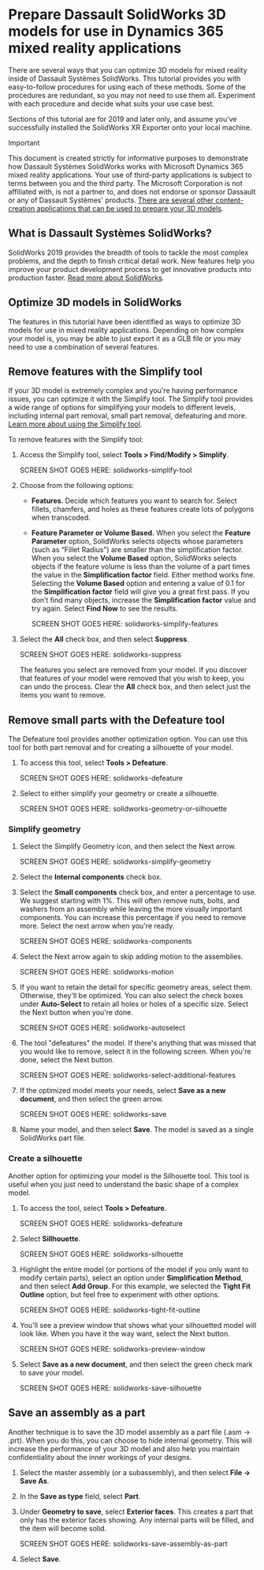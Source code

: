 

# Prepare Dassault SolidWorks 3D models for use in Dynamics 365 mixed reality applications

There are several ways that you can optimize 3D models for mixed reality inside of Dassault Systèmes SolidWorks. This tutorial provides you with easy-to-follow procedures for using each of these methods. Some of the procedures are redundant, so you may not need to use them all. Experiment with each procedure and decide what suits your use case best. 
 
Sections of this tutorial are for 2019 and later only, and assume you’ve successfully installed the SolidWorks XR Exporter onto your local machine.  
 
> [!IMPORTANT]
> This document is created strictly for informative purposes to demonstrate how Dassault Systèmes SolidWorks works with Microsoft Dynamics 365 mixed reality applications. Your use of third-party applications is subject to terms between you and the third party. The Microsoft Corporation is not affiliated with, is not a partner to, and does not endorse or sponsor Dassault or any of Dassault Systèmes' products. [There are several other content-creation applications that can be used to prepare your 3D models](https://docs.microsoft.com/dynamics365/mixed-reality/import-tool/convert-models#tools-for-exporting-cad-models). 

## What is Dassault Systèmes SolidWorks? 
 
SolidWorks 2019 provides the breadth of tools to tackle the most complex problems, and the depth to finish critical detail work. New features help you improve your product development process to get innovative products into production faster.  [Read more about SolidWorks](https://www.solidworks.com/). 
 
## Optimize 3D models in SolidWorks 

The features in this tutorial have been identified as ways to optimize 3D models for use in mixed reality applications. Depending on how complex your model is, you may be able to just export it as a GLB file or you may need to use a combination of several features. 
 
## Remove features with the Simplify tool 

If your 3D model is extremely complex and you're having performance issues, you can optimize it with the Simplify tool.  The Simplify tool provides a wide range of options for simplifying your models to different levels, including internal part removal, small part removal, defeaturing and more. [Learn more about using the Simplify tool](https://help.solidworks.com/2018/English/SolidWorks/sldworks/t_simplifying_parts.htm). 

To remove features with the Simplify tool:

1. Access the Simplify tool, select **Tools > Find/Modify > Simplify**. 

   SCREEN SHOT GOES HERE: solidworks-simplify-tool
 
2. Choose from the following options: 

   - **Features**. Decide which features you want to search for. Select fillets, chamfers, and holes as these features create lots of polygons when transcoded.
   
   - **Feature Parameter or Volume Based.**  When you select the **Feature Parameter** option, SolidWorks selects objects whose parameters (such as “Fillet Radius”) are smaller than the simplification factor. When you select the **Volume Based** option, SolidWorks selects objects if the feature volume is less than the volume of a part times the value in the **Simplification factor** field. Either method works fine. Selecting the **Volume Based** option and entering a value of 0.1 for the **Simplification factor** field will give you a great first pass. If you don’t find many objects, increase the **Simplification factor** value and try again. Select **Find Now** to see the results. 
 
      SCREEN SHOT GOES HERE: solidworks-simplify-features

3. Select the **All** check box, and then select **Suppress**. 

    SCREEN SHOT GOES HERE: solidworks-suppress
 
   The features you select are removed from your model. If you discover that features of your model were removed that you wish to keep, you can undo the process. Clear the **All** check box, and then select just the items you want to remove. 

## Remove small parts with the Defeature tool

The Defeature tool provides another optimization option. You can use this tool for both part removal and for creating a silhouette of your model.  

1. To access this tool, select **Tools > Defeature**. 
 
    SCREEN SHOT GOES HERE: solidworks-defeature
 
2. Select to either simplify your geometry or create a silhouette. 

    SCREEN SHOT GOES HERE: solidworks-geometry-or-silhouette

### Simplify geometry

1. Select the Simplify Geometry icon, and then select the Next arrow. 
 
    SCREEN SHOT GOES HERE: solidworks-simplify-geometry
    
2. Select the **Internal components** check box.  

3. Select the **Small components** check box, and enter a percentage to use.  We suggest starting with 1%. This will often remove nuts, bolts, and washers from an assembly while leaving the more visually important components. You can increase this percentage if you need to remove more. Select the next arrow when you're ready.

    SCREEN SHOT GOES HERE: solidworks-components
    
4. Select the Next arrow again to skip adding motion to the assemblies.  

    SCREEN SHOT GOES HERE: solidworks-motion
    
5. If you want to retain the detail for specific geometry areas, select them. Otherwise, they'll be optimized. You can also select the check boxes under **Auto-Select** to retain all holes or holes of a specific size. Select the Next button when you're done.

    SCREEN SHOT GOES HERE: solidworks-autoselect
    
6. The tool "defeatures" the model. If there's anything that was missed that you would like to remove, select it in the following screen. When you're done, select the Next button. 

    SCREEN SHOT GOES HERE: solidworks-select-additional-features
    
7. If the optimized model meets your needs, select **Save as a new document**, and then select the green arrow. 

    SCREEN SHOT GOES HERE: solidworks-save
 
8. Name your model, and then select **Save**. The model is saved as a single SolidWorks part file. 

### Create a silhouette

Another option for optimizing your model is the Silhouette tool. This tool is useful when you just need to understand the basic shape of a complex model.  

1. To access the tool, select **Tools > Defeature**.

    SCREEN SHOT GOES HERE: solidworks-defeature
    
2. Select **Sillhouette**. 

    SCREEN SHOT GOES HERE: solidworks-silhouette
 
3. Highlight the entire model (or portions of the model if you only want to modify certain parts), select an option under  **Simplification Method**, and then select **Add Group**. For this example, we selected the **Tight Fit Outline** option, but feel free to experiment with other options.
 
    SCREEN SHOT GOES HERE: solidworks-tight-fit-outline
 
4. You'll see a preview window that shows what your silhouetted model will look like. When you have it the way want, select the Next button.  
 
    SCREEN SHOT GOES HERE: solidworks-preview-window
 
5. Select **Save as a new document**, and then select the green check mark to save your model. 
 
    SCREEN SHOT GOES HERE: solidworks-save-silhouette

## Save an assembly as a part

Another technique is to save the 3D model assembly as a part file (.asm -> .prt).  When you do this, you can choose to hide internal geometry. This will increase the performance of your 3D model and also help you maintain confidentiality about the inner workings of your designs.  

1. Select the master assembly (or a subassembly), and then select **File -> Save As**. 

2. In the **Save as type** field, select **Part**.

3. Under **Geometry to save**, select **Exterior faces**. This creates a part that only has the exterior faces showing.  Any internal parts will be filled, and the item will become solid. 

    SCREEN SHOT GOES HERE: solidworks-save-assembly-as-part
    
4. Select **Save**.
